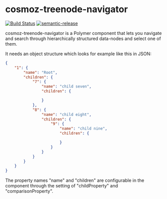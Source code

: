 # cosmoz-treenode-navigator


[![Build Status](https://github.com/Neovici/cosmoz-treenode-navigator/workflows/Github%20CI/badge.svg)](https://github.com/Neovici/cosmoz-treenode-navigator/actions?workflow=Github+CI)
[![semantic-release](https://img.shields.io/badge/%20%20%F0%9F%93%A6%F0%9F%9A%80-semantic--release-e10079.svg)](https://github.com/semantic-release/semantic-release)

cosmoz-treenode-navigator is a Polymer component that lets you navigate and search through hierarchically structured data-nodes and select one of them.


It needs an object structure which looks for example like this in JSON:

```json
{
	"1": {
		"name": "Root",
		"children": {
			"7": {
				"name": "child seven",
				"children": {

				}
			},
			"8": {
				"name": "child eight",
				"children": {
					"9": {
						"name": "child nine",
						"children": {

						}
					}
				}
			}
		}
	}
}
```

The property names "name" and "children" are configurable in the component through the setting of "childProperty" and "comparisonProperty".


